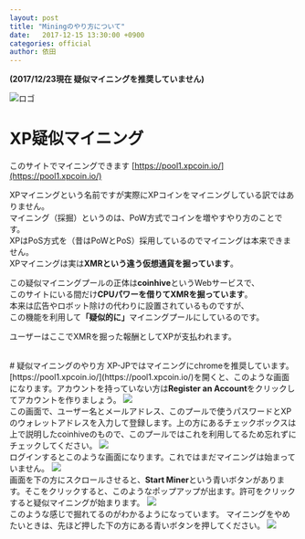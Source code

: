 ```yaml
---
layout: post
title: "Miningのやり方について"
date:   2017-12-15 13:30:00 +0900
categories: official
author: 依田
---
```

**(2017/12/23現在 疑似マイニングを推奨していません)**  


![ロゴ]({{site.baseurl}}/images/logo/mining_pool.png)  

# XP疑似マイニング  
このサイトでマイニングできます [https://pool1.xpcoin.io/](https://pool1.xpcoin.io/)  

XPマイニングという名前ですが実際にXPコインをマイニングしている訳ではありません。  
マイニング（採掘）というのは、PoW方式でコインを増やすやり方のことです。  
XPはPoS方式を（昔はPoWとPoS）採用しているのでマイニングは本来できません。  
XPマイニングは実は<strong>XMRという違う仮想通貨を掘っています</strong>。  

この疑似マイニングプールの正体は<strong>coinhive</strong>というWebサービスで、  
このサイトにいる間だけ<strong>CPUパワーを借りてXMRを掘っています</strong>。  
本来は広告やロボット除けの代わりに設置されているものですが、  
この機能を利用して<strong>「疑似的に」</strong>マイニングプールにしているのです。  

ユーザーはここでXMRを掘った報酬としてXPが支払われます。  

<br>
# 疑似マイニングのやり方  
XP-JPではマイニングにchromeを推奨しています。  
[https://pool1.xpcoin.io/](https://pool1.xpcoin.io/)を開くと、このような画面になります。アカウントを持っていない方は<strong>Register an Account</strong>をクリックしてアカウントを作りましょう。

<img src="{{site.baseurl}}/images/mining/xp_pool_login.jpg">  

<br>
この画面で、ユーザー名とメールアドレス、このプールで使うパスワードとXPのウォレットアドレスを入力して登録します。上の方にあるチェックボックスは上で説明したcoinhiveのもので、このプールではこれを利用してるため忘れずにチェックしてください。  

<img src="{{site.baseurl}}/images/mining/xp_pool_signup.jpg">  

<br>
ログインするとこのような画面になります。これではまだマイニングは始まっていません。  

<img src="{{site.baseurl}}/images/mining/xp_pool_dashboard.jpg">  

<br>
画面を下の方にスクロールさせると、<strong>Start Miner</strong>という青いボタンがあります。そこをクリックすると、このようなポップアップが出ます。許可をクリックすると疑似マイニングが始まります。

<img src="{{site.baseurl}}/images/mining/xp_pool_popup.jpg">  

<br>
このような感じで掘れてるのがわかるようになっています。
マイニングをやめたいときは、先ほど押した下の方にある青いボタンを押してください。  

<img src="{{site.baseurl}}/images/mining/xp_pool_hash.jpg">  

